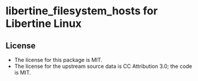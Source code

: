 # libertine_filesystem_hosts for Libertine Linux

## License

* The license for this package is MIT.
* The license for the upstream source data is CC Attribution 3.0; the code is MIT.
